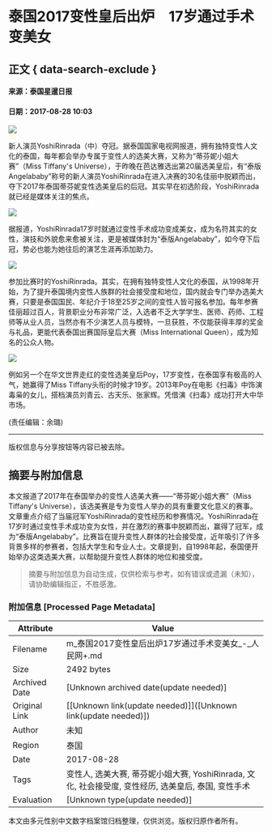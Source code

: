 # 泰国2017变性皇后出炉　17岁通过手术变美女

## 正文 { data-search-exclude }


#### 来源：泰国星暹日报  
#### 日期：2017-08-28 10:03 

![](http://mobile.pic.people.com.cn/thumbs/320/215/data/cms/mediafile/pic/20170828/3/4785097372660950099.jpg)

新人演员YoshiRinrada（中）夺冠。据泰国国家电视网报道，拥有独特变性人文化的泰国，每年都会举办专属于变性人的选美大赛，又称为“蒂芬妮小姐大赛”（Miss Tiffany's Universe），于昨晚在芭达雅选出第20届选美皇后，有“泰版Angelababy”称号的新人演员YoshiRinrada在进入决赛的30名佳丽中脱颖而出，夺下2017年泰国蒂芬妮变性选美皇后的后冠。其实早在初选阶段，YoshiRinrada就已经是媒体关注的焦点。

![](http://mobile.pic.people.com.cn/thumbs/320/400/data/cms/mediafile/pic/20170828/67/15904644257650093531.jpg)

据报道，YoshiRinrada17岁时就通过变性手术成功变成美女，成为名符其实的女性，演技和外貌愈来愈被关注，更是被媒体封为“泰版Angelababy”，如今夺下后冠，势必也能为她往后的演艺生涯再添加助力。

![](http://mobile.pic.people.com.cn/thumbs/320/212/data/cms/mediafile/pic/20170828/63/6810606194033632671.jpg)

参加比赛时的YoshiRinrada。其实，在拥有独特变性人文化的泰国，从1998年开始，为了提升泰国境内变性人族群的社会接受度和地位，国内就会专门举办选美大赛，只要是泰国国民、年纪介于18至25岁之间的变性人皆可报名参加。每年参赛佳丽超过百人，背景职业分布非常广泛，入选者不乏大学学生、医师、药师、工程师等从业人员，当然亦有不少演艺人员与模特，一旦获胜，不仅能获得丰厚的奖金与礼品，更能代表泰国出赛国际皇后大赛（Miss International Queen），成为知名的公众人物。

![](http://mobile.pic.people.com.cn/thumbs/320/212/data/cms/mediafile/pic/20170828/3/6248694346793891499.jpg)

例如另一个在华文世界走红的变性选美皇后Poy，17岁变性，在泰国享有极高的人气，她赢得了Miss Tiffany头衔的时候才19岁。2013年Poy在电影《扫毒》中饰演毒枭的女儿，搭档演员刘青云、古天乐、张家辉。凭借演《扫毒》成功打开大中华市场。

(责任编辑：余璐)  

---  

版权信息与分享按钮等内容已被去除。
<!-- tcd_original_link http://m.people.cn/n4/2017/0828/c74-9770103.html -->


## 摘要与附加信息

<!-- tcd_abstract -->
本文报道了2017年在泰国举办的变性人选美大赛——“蒂芬妮小姐大赛”（Miss Tiffany's Universe），该选美赛是专为变性人举办的具有重要文化意义的赛事。文章重点介绍了当届冠军YoshiRinrada的变性经历和参赛情况。YoshiRinrada在17岁时通过变性手术成功变为女性，并在激烈的赛事中脱颖而出，赢得了冠军，成为“泰版Angelababy”。比赛旨在提升变性人群体的社会接受度，近年吸引了许多背景多样的参赛者，包括大学生和专业人士。文章提到，自1998年起，泰国便开始举办这类选美大赛，以帮助提升变性人群体的地位和接受度。
<!-- tcd_abstract_end -->

> 摘要与附加信息为自动生成，仅供检索与参考。如有错误或遗漏（未知），请协助编辑指正，不胜感激。

### 附加信息 [Processed Page Metadata]

| Attribute       | Value                                  |
|-----------------|----------------------------------------|
| Filename        | m_泰国2017变性皇后出炉17岁通过手术变美女_-_人民网+.md                             |
| Size            | 2492 bytes                           |
| Archived Date   | [Unknown archived date(update needed)]                             |
| Original Link   | [[Unknown link(update needed)]]([Unknown link(update needed)])                       |
| Author          | 未知                               |
| Region          | 泰国                               |
| Date            | 2017-08-28                                 |
| Tags            | 变性人, 选美大赛, 蒂芬妮小姐大赛, YoshiRinrada, 文化, 社会接受度, 变性经历, 选美皇后, 泰国, 变性手术                                 |
| Evaluation            | [Unknown type(update needed)]                                 |
<!-- tcd_table_end -->

本文由多元性别中文数字档案馆归档整理，仅供浏览。版权归原作者所有。
